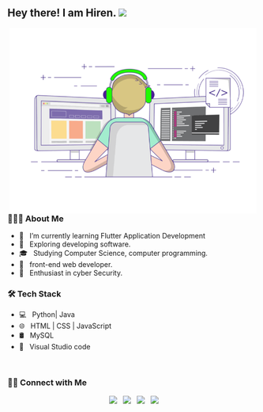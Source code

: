<h2> Hey there! I am Hiren. <img src="https://github.com/souvikguria98/souvikguria98/blob/master/Hi.gif" width="25"></h2>
<img align="right" alt="GIF" src="https://raw.githubusercontent.com/devSouvik/devSouvik/master/gif3.gif" width="500"/>

<h3> 👨🏻‍💻 About Me </h3>

- 🔭 &nbsp; I’m currently learning Flutter Application Development
- 🤔 &nbsp; Exploring developing software.
- 🎓 &nbsp; Studying Computer Science, computer programming.
- 💼 &nbsp; front-end web developer.
- 🌱 &nbsp; Enthusiast in cyber Security.
 

<h3>🛠 Tech Stack</h3>

- 💻 &nbsp; Python| Java  
- 🌐 &nbsp; HTML | CSS | JavaScript  
- 🛢 &nbsp; MySQL 
- 🔧 &nbsp; Visual Studio code 


<br>





<h3> 🤝🏻 Connect with Me </h3>

<p align="center">
&nbsp; <a href="https://twitter.com/HirenRa98276024" target="_blank" rel="noopener noreferrer"><img src="https://img.icons8.com/plasticine/100/000000/twitter.png" width="50" /></a>  
&nbsp; <a href="https://www.instagram.com/hiren5593/?next=%2F" target="_blank" rel="noopener noreferrer"><img src="https://img.icons8.com/plasticine/100/000000/instagram-new.png" width="50" /></a>  
&nbsp; <a href="https://www.linkedin.com/in/hiren-rathod-644680282/" target="_blank" rel="noopener noreferrer"><img src="https://img.icons8.com/plasticine/100/000000/linkedin.png" width="50" /></a>
&nbsp; <a href="mailto:hirenrathod22567@gmail.com" target="_blank" rel="noopener noreferrer"><img src="https://img.icons8.com/plasticine/100/000000/gmail.png"  width="50" /></a>
</p>
